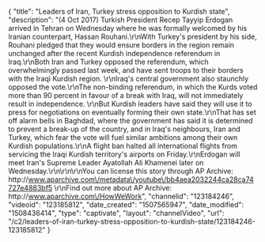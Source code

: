 {
    "title": "Leaders of Iran, Turkey stress opposition to Kurdish state",
    "description": "(4 Oct 2017) Turkish President Recep Tayyip Erdogan arrived in Tehran on Wednesday where he was formally welcomed by his Iranian counterpart, Hassan Rouhani.\r\nWith Turkey's president by his side, Rouhani pledged that they would ensure borders in the region remain unchanged after the recent Kurdish independence referendum in Iraq.\r\nBoth Iran and Turkey opposed the referendum, which overwhelmingly passed last week, and have sent troops to their borders with the Iraqi Kurdish region. \r\nIraq's central government also staunchly opposed the vote.\r\nThe non-binding referendum, in which the Kurds voted more than 90 percent in favour of a break with Iraq, will not immediately result in independence. \r\nBut Kurdish leaders have said they will use it to press for negotiations on eventually forming their own state.\r\nThat has set off alarm bells in Baghdad, where the government has said it is determined to prevent a break-up of the country, and in Iraq's neighbours, Iran and Turkey, which fear the vote will fuel similar ambitions among their own Kurdish populations.\r\nA flight ban halted all international flights from servicing the Iraqi Kurdish territory's airports on Friday.\r\nErdogan will meet Iran's Supreme Leader Ayatollah Ali Khamenei later on Wednesday.\r\n\r\n\r\nYou can license this story through AP Archive: http:\/\/www.aparchive.com\/metadata\/youtube\/bb4aea2032244ca28ca74727e4883bf5 \r\nFind out more about AP Archive: http:\/\/www.aparchive.com\/HowWeWork",
    "channelid": "123184246",
    "videoid": "123185812",
    "date_created": "1507565947",
    "date_modified": "1508436414",
    "type": "captivate",
    "layout": "channelVideo",
    "url": "\/c2\/leaders-of-iran-turkey-stress-opposition-to-kurdish-state\/123184246-123185812"
}